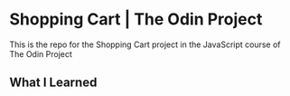 # Shopping Cart | The Odin Project

This is the repo for the Shopping Cart project in the JavaScript course of The Odin Project

## What I Learned